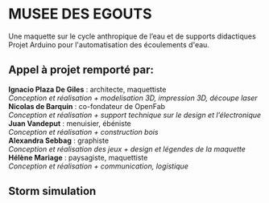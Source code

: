 # MUSEE DES EGOUTS 
Une maquette sur le cycle anthropique de l’eau et de supports didactiques  
Projet Arduino pour l'automatisation des écoulements d'eau.   

## Appel à projet remporté par: 

**Ignacio Plaza De Giles** : architecte, maquettiste  
_Conception et réalisation + modelisation 3D, impression 3D, découpe laser_  
**Nicolas de Barquin** : co-fondateur de OpenFab  
_Conception et réalisation + support technique sur le design et l’électronique_  
**Juan Vandeput** : menuisier, ébéniste  
_Conception et réalisation + construction bois_  
**Alexandra Sebbag** : graphiste  
_Conception et réalisation des jeux + design et légendes de la maquette_  
**Hélène Mariage** : paysagiste, maquettiste  
_Conception et réalisation + communication, logistique_  


## Storm simulation

